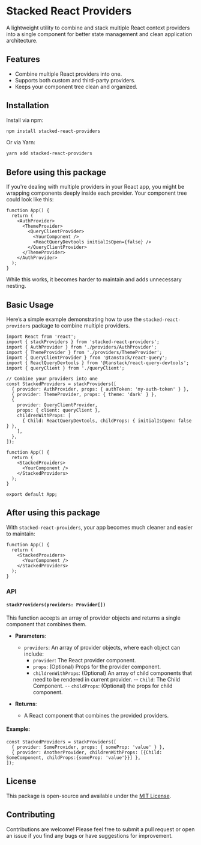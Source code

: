 
# Stacked React Providers

A lightweight utility to combine and stack multiple React context providers into a single component for better state management and clean application architecture.

## Features

- Combine multiple React providers into one.
- Supports both custom and third-party providers.
- Keeps your component tree clean and organized.

## Installation

Install via npm:

```bash
npm install stacked-react-providers
```

Or via Yarn:

```bash
yarn add stacked-react-providers
```

## Before using this package

If you're dealing with multiple providers in your React app, you might be wrapping components deeply inside each provider. Your component tree could look like this:

```tsx
function App() {
  return (
    <AuthProvider>
      <ThemeProvider>
        <QueryClientProvider>
          <YourComponent />
          <ReactQueryDevtools initialIsOpen={false} />
        </QueryClientProvider>
      </ThemeProvider>
    </AuthProvider>
  );
}
```

While this works, it becomes harder to maintain and adds unnecessary nesting.

## Basic Usage

Here’s a simple example demonstrating how to use the `stacked-react-providers` package to combine multiple providers.

```tsx
import React from 'react';
import { stackProviders } from 'stacked-react-providers';
import { AuthProvider } from './providers/AuthProvider';
import { ThemeProvider } from './providers/ThemeProvider';
import { QueryClientProvider } from '@tanstack/react-query';
import { ReactQueryDevtools } from '@tanstack/react-query-devtools';
import { queryClient } from './queryClient';

// Combine your providers into one
const StackedProviders = stackProviders([
  { provider: AuthProvider, props: { authToken: 'my-auth-token' } },
  { provider: ThemeProvider, props: { theme: 'dark' } },
  {
    provider: QueryClientProvider,
    props: { client: queryClient },
    childrenWithProps: [
      { Child: ReactQueryDevtools, childProps: { initialIsOpen: false } },
    ],
  },
]);

function App() {
  return (
    <StackedProviders>
      <YourComponent />
    </StackedProviders>
  );
}

export default App;
```

## After using this package

With `stacked-react-providers`, your app becomes much cleaner and easier to maintain:

```tsx
function App() {
  return (
    <StackedProviders>
      <YourComponent />
    </StackedProviders>
  );
}
```

### API

#### `stackProviders(providers: Provider[])`

This function accepts an array of provider objects and returns a single component that combines them.

- **Parameters**:

  - `providers`: An array of provider objects, where each object can include:
    - `provider`: The React provider component.
    - `props`: (Optional) Props for the provider component.
    - `childrenWithProps`: (Optional) An array of child components that need to be rendered in current provider.
    -- `Child`: The Child Component.
    -- `childProps`: (Optional) the props for child component.

- **Returns**:
  - A React component that combines the provided providers.

#### Example:

```tsx
const StackedProviders = stackProviders([
  { provider: SomeProvider, props: { someProp: 'value' } },
  { provider: AnotherProvider, childrenWithProps: [{Child: SomeComponent, childProps:{someProp: 'value'}}] },
]);
```

## License

This package is open-source and available under the [MIT License](LICENSE).

## Contributing

Contributions are welcome! Please feel free to submit a pull request or open an issue if you find any bugs or have suggestions for improvement.
